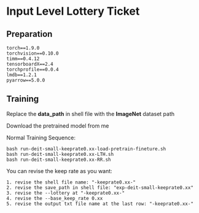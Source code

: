 # Input Level Lottery Ticket



## Preparation
```
torch==1.9.0
torchvision==0.10.0
timm==0.4.12
tensorboardX==2.4
torchprofile==0.0.4
lmdb==1.2.1
pyarrow==5.0.0
```

## Training
Replace the **data_path** in shell file with the **ImageNet** dataset path

Download the pretrained model from me

Normal Training Sequence:
```
bash run-deit-small-keeprate0.xx-load-pretrain-fineture.sh
bash run-deit-small-keeprate0.xx-LTH.sh
bash run-deit-small-keeprate0.xx-RR.sh
```

You can revise the keep rate as you want:
```
1. revise the shell file name: "-keeprate0.xx-"
2. revise the save_path in shell file: "exp-deit-small-keeprate0.xx"
3. revise the --lottery at "-keeprate0.xx-"
4. revise the --base_keep_rate 0.xx
5. revise the output txt file name at the last row: "-keeprate0.xx-"
```

